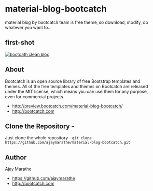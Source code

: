 # material-blog-bootcatch
material blog by bootcatch team is free theme, so download, modify, do whatever you want to...

## first-shot
[![bootcath clean blog](http://preview.bootcatch.com/material-blog-bootcatch/img/material-blog.png)](http://preview.bootcatch.com/material-blog-bootcatch)

## About

Bootcatch is an open source library of free Bootstrap templates and themes. All of the free templates and themes on Bootcatch are released under the MIT license, which means you can use them for any purpose, even for commercial projects.

* http://preview.bootcatch.com/material-blog-bootcatch/
* http://bootcatch.com


## Clone the Repository -

Just clone the whole repository - `git clone https://github.com/ajaymarathe/material-blog-bootcatch.git`

## Author

Ajay Marathe

+ https://github.com/ajaymarathe
+ http://bootcatch.com
